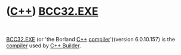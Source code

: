 



 

 

 

 

 

([C++](Cpp.htm)) [BCC32.EXE](CppBcc32Exe.htm)
=============================================

 

[BCC32.EXE](CppBcc32Exe.htm) (or 'the Borland [C++](Cpp.htm)
[compiler](CppCompiler.htm)')(version 6.0.10.157) is the
[compiler](CppCompiler.htm) used by [C++ Builder](CppBuilder.htm).

 

 

 

 

 





 



